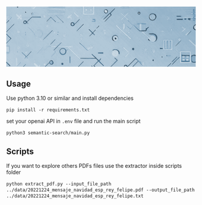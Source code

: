 ![](https://raw.githubusercontent.com/aaronroman/semantic-search/master/images/bing_ai_header.png)

## Usage

Use python 3.10 or similar and install dependencies
```
pip install -r requirements.txt
```

set your openai API in `.env` file and run the main script
```
python3 semantic-search/main.py
```

## Scripts
If you want to explore others PDFs files use the extractor inside scripts folder

```
python extract_pdf.py --input_file_path ../data/20221224_mensaje_navidad_esp_rey_felipe.pdf --output_file_path ../data/20221224_mensaje_navidad_esp_rey_felipe.txt
```